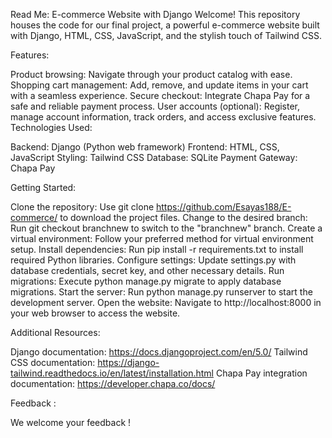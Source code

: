Read Me: E-commerce Website with Django
Welcome! This repository houses the code for our final project, a powerful e-commerce website built with Django, HTML, CSS, JavaScript, and the stylish touch of Tailwind CSS.

Features:

Product browsing: Navigate through your product catalog with ease.
Shopping cart management: Add, remove, and update items in your cart with a seamless experience.
Secure checkout: Integrate Chapa Pay for a safe and reliable payment process.
User accounts (optional): Register, manage account information, track orders, and access exclusive features.
Technologies Used:

Backend: Django (Python web framework)
Frontend: HTML, CSS, JavaScript
Styling: Tailwind CSS
Database: SQLite
Payment Gateway: Chapa Pay

Getting Started:

Clone the repository: Use git clone https://github.com/Esayas188/E-commerce/ to download the project files.
Change to the desired branch: Run git checkout branchnew to switch to the "branchnew" branch.
Create a virtual environment: Follow your preferred method for virtual environment setup.
Install dependencies: Run pip install -r requirements.txt to install required Python libraries.
Configure settings: Update settings.py with database credentials, secret key, and other necessary details.
Run migrations: Execute python manage.py migrate to apply database migrations.
Start the server: Run python manage.py runserver to start the development server.
Open the website: Navigate to http://localhost:8000 in your web browser to access the website.

Additional Resources:

Django documentation: https://docs.djangoproject.com/en/5.0/
Tailwind CSS documentation: https://django-tailwind.readthedocs.io/en/latest/installation.html
Chapa Pay integration documentation: https://developer.chapa.co/docs/

Feedback :

We welcome your feedback !

